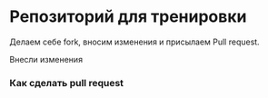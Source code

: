 # Репозиторий для тренировки

Делаем себе fork, вносим изменения и присылаем Pull request.

Внесли изменения 

### Как сделать pull request 
